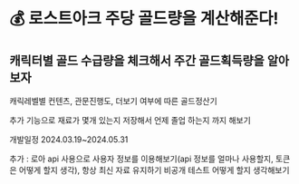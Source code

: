 # 💰 로스트아크 주당 골드량을 계산해준다!

## 캐릭터별 골드 수급량을 체크해서 주간 골드획득량을 알아보자

캐릭레벨별 컨텐츠, 관문진행도, 더보기 여부에 따른 골드정산기

추가 기능으로 재료가 몇개 있는지 저장해서 언제 졸업 하는지 까지 해보기

개발일정
2024.03.19~2024.05.31

추가 : 로아 api 사용으로 사용자 정보를 이용해보기(api 정보를 얼마나 사용할지, 토큰은 어떻게 할지 생각), 항상 최신 자료 유지하기
비공개 테스트 어떻게 할지 생각해보기
